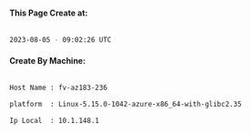 
   
#### This Page Create at:

```bash

2023-08-05 - 09:02:26 UTC

```

#### Create By Machine:

```bash

Host Name : fv-az183-236

platform  : Linux-5.15.0-1042-azure-x86_64-with-glibc2.35

Ip Local  : 10.1.148.1

```

